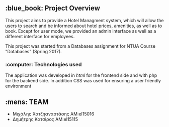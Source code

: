 <h2> :blue_book: Project Overview </h2>

This project aims to provide a Hotel Managment system, which will allow the users to search and be informed about hotel prices, amenities, as well as to book. Except for user mode, we provided an admin interface as well as a different interface for employees.


This project was started from a Databases assignment for NTUA Course "Databases" (Spring 2017).


<h3> :computer: Technologies used </h3>
The application was developed in <i>html</i> for the frontend side and with php for the backend side.
In addition CSS was used for ensuring a user friendly environment



<h2> :mens: TEAM </h2>


- Mιχάλης Χατζηαναστάσης ΑΜ:el15016
- Δημήτρης Κατσίρος AM:el15115
